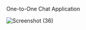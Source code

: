 One-to-One Chat Application 

![Screenshot (36)](https://github.com/user-attachments/assets/7909e43c-13ee-430a-ba5c-196768894fd2)
